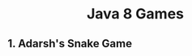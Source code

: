 <h1 align="center">Java 8 Games</h1>
<h2>1. Adarsh's Snake Game</h2>
<![Snake Game Home](https://user-images.githubusercontent.com/92206228/167383897-de2618d2-399d-4dcd-8c5b-5569c84e1b24.png)
<![Snake Game Gameplay](https://user-images.githubusercontent.com/92206228/167383997-b271506b-3fa0-4907-bf73-4f9347f559c2.png)

